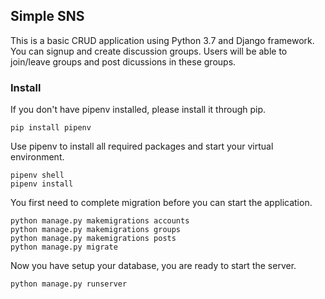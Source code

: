 ## Simple SNS

This is a basic CRUD application using Python 3.7 and Django framework.
You can signup and create discussion groups. Users will be able to join/leave groups and post dicussions in these groups.

### Install

If you don't have pipenv installed, please install it through pip.

```
pip install pipenv
```

Use pipenv to install all required packages and start your virtual environment.

```
pipenv shell
pipenv install
```

You first need to complete migration before you can start the application.

```
python manage.py makemigrations accounts
python manage.py makemigrations groups
python manage.py makemigrations posts
python manage.py migrate
```

Now you have setup your database, you are ready to start the server.

```
python manage.py runserver
```
